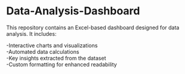 # Data-Analysis-Dashboard
This repository contains an Excel-based dashboard designed for data analysis.
It includes: 

-Interactive charts and visualizations  
-Automated data calculations  
-Key insights extracted from the dataset  
-Custom formatting for enhanced readability
